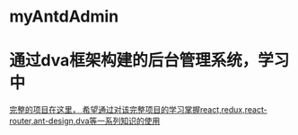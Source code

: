 # myAntdAdmin
<h1>通过dva框架构建的后台管理系统，学习中</h1>
<a href="https://github.com/zuiidea/antd-admin">完整的项目在这里，
希望通过对该完整项目的学习掌握react,redux,react-router,ant-design,dva等一系列知识的使用</a><br>
